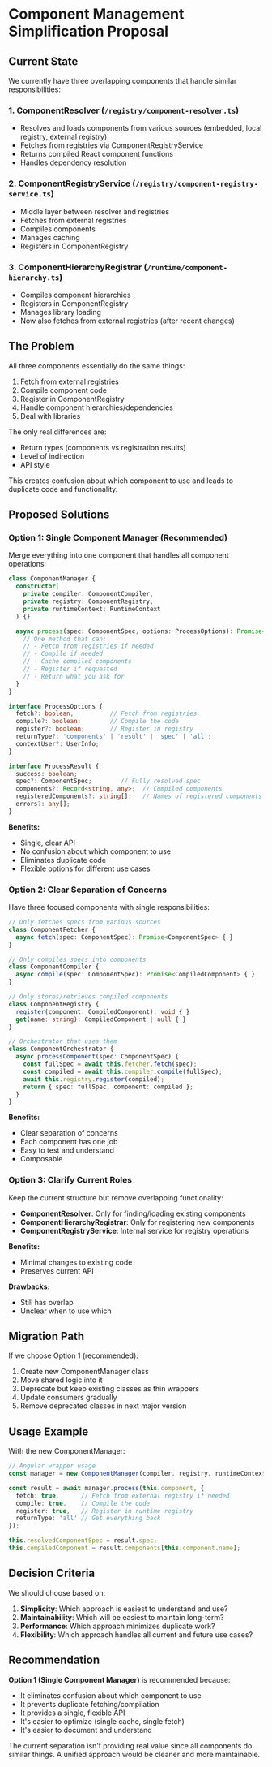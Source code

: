 # Component Management Simplification Proposal

## Current State

We currently have three overlapping components that handle similar responsibilities:

### 1. **ComponentResolver** (`/registry/component-resolver.ts`)
- Resolves and loads components from various sources (embedded, local registry, external registry)
- Fetches from registries via ComponentRegistryService
- Returns compiled React component functions
- Handles dependency resolution

### 2. **ComponentRegistryService** (`/registry/component-registry-service.ts`)
- Middle layer between resolver and registries
- Fetches from external registries
- Compiles components
- Manages caching
- Registers in ComponentRegistry

### 3. **ComponentHierarchyRegistrar** (`/runtime/component-hierarchy.ts`)
- Compiles component hierarchies
- Registers in ComponentRegistry
- Manages library loading
- Now also fetches from external registries (after recent changes)

## The Problem

All three components essentially do the same things:
1. Fetch from external registries
2. Compile component code
3. Register in ComponentRegistry
4. Handle component hierarchies/dependencies
5. Deal with libraries

The only real differences are:
- Return types (components vs registration results)
- Level of indirection
- API style

This creates confusion about which component to use and leads to duplicate code and functionality.

## Proposed Solutions

### Option 1: Single Component Manager (Recommended)

Merge everything into one component that handles all component operations:

```typescript
class ComponentManager {
  constructor(
    private compiler: ComponentCompiler,
    private registry: ComponentRegistry,
    private runtimeContext: RuntimeContext
  ) {}

  async process(spec: ComponentSpec, options: ProcessOptions): Promise<ProcessResult> {
    // One method that can:
    // - Fetch from registries if needed
    // - Compile if needed
    // - Cache compiled components
    // - Register if requested
    // - Return what you ask for
  }
}

interface ProcessOptions {
  fetch?: boolean;          // Fetch from registries
  compile?: boolean;        // Compile the code
  register?: boolean;       // Register in registry
  returnType?: 'components' | 'result' | 'spec' | 'all';
  contextUser?: UserInfo;
}

interface ProcessResult {
  success: boolean;
  spec?: ComponentSpec;        // Fully resolved spec
  components?: Record<string, any>;  // Compiled components
  registeredComponents?: string[];   // Names of registered components
  errors?: any[];
}
```

**Benefits:**
- Single, clear API
- No confusion about which component to use
- Eliminates duplicate code
- Flexible options for different use cases

### Option 2: Clear Separation of Concerns

Have three focused components with single responsibilities:

```typescript
// Only fetches specs from various sources
class ComponentFetcher {
  async fetch(spec: ComponentSpec): Promise<ComponentSpec> { }
}

// Only compiles specs into components
class ComponentCompiler {
  async compile(spec: ComponentSpec): Promise<CompiledComponent> { }
}

// Only stores/retrieves compiled components
class ComponentRegistry {
  register(component: CompiledComponent): void { }
  get(name: string): CompiledComponent | null { }
}

// Orchestrator that uses them
class ComponentOrchestrator {
  async processComponent(spec: ComponentSpec) {
    const fullSpec = await this.fetcher.fetch(spec);
    const compiled = await this.compiler.compile(fullSpec);
    await this.registry.register(compiled);
    return { spec: fullSpec, component: compiled };
  }
}
```

**Benefits:**
- Clear separation of concerns
- Each component has one job
- Easy to test and understand
- Composable

### Option 3: Clarify Current Roles

Keep the current structure but remove overlapping functionality:
- **ComponentResolver**: Only for finding/loading existing components
- **ComponentHierarchyRegistrar**: Only for registering new components
- **ComponentRegistryService**: Internal service for registry operations

**Benefits:**
- Minimal changes to existing code
- Preserves current API

**Drawbacks:**
- Still has overlap
- Unclear when to use which

## Migration Path

If we choose Option 1 (recommended):

1. Create new ComponentManager class
2. Move shared logic into it
3. Deprecate but keep existing classes as thin wrappers
4. Update consumers gradually
5. Remove deprecated classes in next major version

## Usage Example

With the new ComponentManager:

```typescript
// Angular wrapper usage
const manager = new ComponentManager(compiler, registry, runtimeContext);

const result = await manager.process(this.component, {
  fetch: true,      // Fetch from external registry if needed
  compile: true,    // Compile the code
  register: true,   // Register in runtime registry
  returnType: 'all' // Get everything back
});

this.resolvedComponentSpec = result.spec;
this.compiledComponent = result.components[this.component.name];
```

## Decision Criteria

We should choose based on:
1. **Simplicity**: Which approach is easiest to understand and use?
2. **Maintainability**: Which will be easiest to maintain long-term?
3. **Performance**: Which approach minimizes duplicate work?
4. **Flexibility**: Which approach handles all current and future use cases?

## Recommendation

**Option 1 (Single Component Manager)** is recommended because:
- It eliminates confusion about which component to use
- It prevents duplicate fetching/compilation
- It provides a single, flexible API
- It's easier to optimize (single cache, single fetch)
- It's easier to document and understand

The current separation isn't providing real value since all components do similar things. A unified approach would be cleaner and more maintainable.